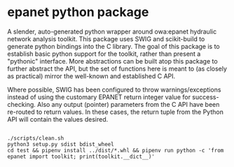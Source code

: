 # epanet python package

A slender, auto-generated python wrapper around owa:epanet hydraulic network analysis toolkit. This package uses SWIG and scikit-build to generate python bindings into the C library. The goal of this package is to establish basic python support for the toolkit, rather than present a "pythonic" interface. More abstractions can be built atop this package to further abstract the API, but the set of functions here is meant to (as closely as practical) mirror the well-known and established C API.

Where possible, SWIG has been configured to throw warnings/exceptions instead of using the customary EPANET return integer value for success-checking. Also any output (pointer) parameters from the C API have been re-routed to return values. In these cases, the return tuple from the Python API will contain the values desired.

```

./scripts/clean.sh
python3 setup.py sdist bdist_wheel
cd test && pipenv install ../dist/*.whl && pipenv run python -c 'from epanet import toolkit; print(toolkit.__dict__)'

```
